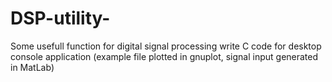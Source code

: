 # DSP-utility-

Some usefull function for digital signal processing write C code for desktop console application 
(example file plotted in gnuplot, signal input generated in MatLab)
